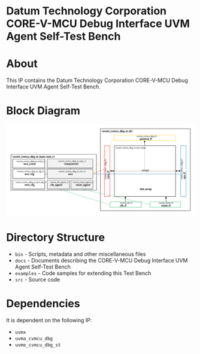 # Datum Technology Corporation CORE-V-MCU Debug Interface UVM Agent Self-Test Bench

# About
This IP contains the Datum Technology Corporation CORE-V-MCU Debug Interface UVM Agent Self-Test Bench.

# Block Diagram
![alt text](./docs/tb_block_diagram.svg "CORE-V-MCU Debug Interface UVM Agent Self-Test Bench")

# Directory Structure
* `bin` - Scripts, metadata and other miscellaneous files
* `docs` - Documents describing the CORE-V-MCU Debug Interface UVM Agent Self-Test Bench
* `examples` - Code samples for extending this Test Bench
* `src` - Source code


# Dependencies
It is dependent on the following IP:

* `uvmx`
* `uvma_cvmcu_dbg`
* `uvme_cvmcu_dbg_st`